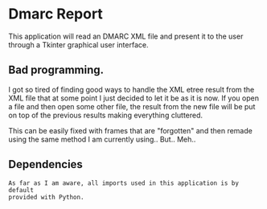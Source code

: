 # Dmarc Report

This application will read an DMARC XML file and present it to the user
through a Tkinter graphical user interface.

## Bad programming.

I got so tired of finding good ways to handle the XML etree result from the XML
file that at some point I just decided to let it be as it is now. If you open a
file and then open some other file, the result from the new file will be put on
top of the previous results making everything cluttered.

This can be easily fixed with frames that are "forgotten" and then remade using
the same method I am currently using.. But.. Meh..

## Dependencies

    As far as I am aware, all imports used in this application is by default
    provided with Python.
